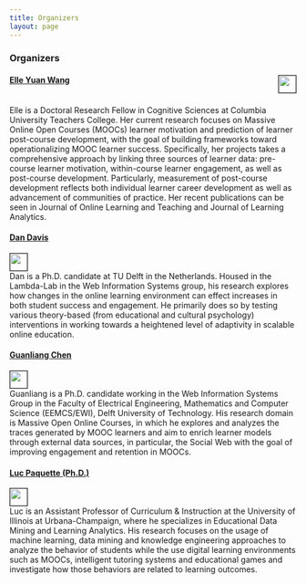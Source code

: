 ```yaml
---
title: Organizers
layout: page
---
```


### Organizers



#### [Elle Yuan Wang](http://www.columbia.edu/~yw2328)  <img src="http://www.iconsdb.com/icons/download/deep-pink/circle-512.png" height="30px" width="30px" border="1px" align="right"> 
<br />  
Elle is a Doctoral Research Fellow in Cognitive Sciences at Columbia University Teachers College. Her current research focuses on Massive Online Open Courses (MOOCs) learner motivation and prediction of learner post-course development, with the goal of building frameworks toward operationalizing MOOC learner success. Specifically, her projects takes a comprehensive approach by linking three sources of learner data: pre-course learner motivation, within-course learner engagement, as well as post-course development. Particularly, measurement of post-course development reflects both individual learner career development as well as advancement of communities of practice. Her recent publications can be seen in Journal of Online Learning and Teaching and Journal of Learning Analytics.

#### [Dan Davis](http://www.dandavis.nl/research) <br />  
<img src="http://www.iconsdb.com/icons/download/deep-pink/circle-512.png" height="30px" width="30px" border="1px">
<br />  
Dan is a Ph.D. candidate at TU Delft in the Netherlands. Housed in the Lambda-Lab in the Web Information Systems group, his research explores how changes in the online learning environment can effect increases in both student success and engagement. He primarily does so by testing various theory-based (from educational and cultural psychology) interventions in working towards a heightened level of adaptivity in scalable online education.

#### [Guanliang Chen](https://angusglchen.github.io/) <br />  
<img src="http://www.iconsdb.com/icons/download/deep-pink/circle-512.png" height="30px" width="30px" border="1px">
<br />  
Guanliang is a Ph.D. candidate working in the Web Information Systems Group in the Faculty of Electrical Engineering, Mathematics and Computer Science (EEMCS/EWI), Delft University of Technology. His research domain is Massive Open Online Courses, in which he explores and analyzes the traces generated by MOOC learners and aim to enrich learner models through external data sources, in particular, the Social Web with the goal of improving engagement and retention in MOOCs.

#### [Luc Paquette (Ph.D.)](http://education.illinois.edu/faculty/lpaq) <br />  
<img src="http://www.iconsdb.com/icons/download/deep-pink/circle-512.png" height="30px" width="30px" border="1px">
<br />  
Luc is an Assistant Professor of Curriculum & Instruction at the University of Illinois at Urbana-Champaign, where he specializes in Educational Data Mining and Learning Analytics. His research focuses on the usage of machine learning, data mining and knowledge engineering approaches to analyze the behavior of students while the use digital learning environments such as MOOCs, intelligent tutoring systems and educational games and investigate how those behaviors are related to learning outcomes.

